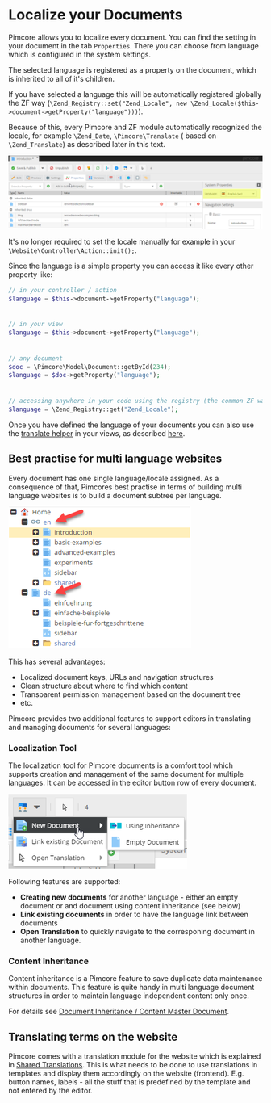 # Localize your Documents

Pimcore allows you to localize every document. You can find the setting in your document in the tab `Properties`. 
There you can choose from language which is configured in the system settings.

The selected language is registered as a property on the document, which is inherited to all of it's children. 

If you have selected a language this will be automatically registered globally the ZF way 
(`\Zend_Registry::set("Zend_Locale", new \Zend_Locale($this->document->getProperty("language")))`). 

Because of this, every Pimcore and ZF module automatically recognized the locale, for example `\Zend_Date`, 
`\Pimcore\Translate` ( based on `\Zend_Translate`) as described later in this text.
 
![Localization Settings](../img/localization-documents.png)
 

It's no longer required to set the locale manually for example in your `\Website\Controller\Action::init();`. 

Since the language is a simple property you can access it like every other property like:
 
 ```php
 // in your controller / action
 $language = $this->document->getProperty("language");
  
  
 // in your view
 $language = $this->document->getProperty("language");
  
  
 // any document
 $doc = \Pimcore\Model\Document::getById(234);
 $language = $doc->getProperty("language");
  
  
 // accessing anywhere in your code using the registry (the common ZF way)
 $language = \Zend_Registry::get("Zend_Locale");
 ```
 
Once you have defined the language of your documents you can also use the [translate helper](./04_Shared_Translations) 
in your views, as described [here](./04_Shared_Translations). 


## Best practise for multi language websites
Every document has one single language/locale assigned. As a consequence of that, Pimcores best practise in terms of 
building multi language websites is to build a document subtree per language. 

![Localization Language Trees](../img/localization-documents1.png)

This has several advantages:
* Localized document keys, URLs and navigation structures
* Clean structure about where to find which content
* Transparent permission management based on the document tree
* etc. 

Pimcore provides two additional features to support editors in translating and managing documents for several languages: 

### Localization Tool

The localization tool for Pimcore documents is a comfort tool which supports creation and management of the same document
 for multiple languages. It can be accessed in the editor button row of every document. 

![Localization Tool](../img/localization-documents2.png)

Following features are supported: 
* **Creating new documents** for another language - either an empty document or and document using content inheritance (see below)
* **Link existing documents** in order to have the language link between documents
* **Open Translation** to quickly navigate to the corresponing document in another language. 


### Content Inheritance
Content inheritance is a Pimcore feature to save duplicate data maintenance within documents. This feature is quite handy
in multi language document structures in order to maintain language independent content only once. 

For details see [Document Inheritance / Content Master Document](../03_Documents/11_Inheritance.md).


## Translating terms on the website
Pimcore comes with a translation module for the website which is explained in [Shared Translations](./04_Shared_Translations.md). 
This is what needs to be done to use translations in templates and display them accordingly on the website (frontend). 
E.g. button names, labels - all the stuff that is predefined by the template and not entered by the editor.
